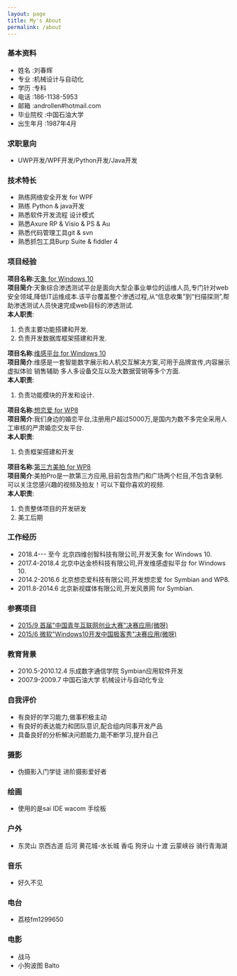 ```yaml
---
layout: page
title: My's About
permalink: /about
---
```



### 基本资料  

- 姓名        :刘春辉  
- 专业        :机械设计与自动化  
- 学历        :专科
- 电话        :186-1138-5953
- 邮箱        :androllen#hotmail.com
- 毕业院校    :中国石油大学
- 出生年月    :1987年4月  

### 求职意向  

- UWP开发/WPF开发/Python开发/Java开发

### 技术特长  

- 熟练网络安全开发 for WPF
- 熟练 Python & java开发
- 熟悉软件开发流程 设计模式
- 熟悉Axure RP & Visio & PS & Au
- 熟悉代码管理工具git & svn
- 熟悉抓包工具Burp Suite & fiddler 4

### 项目经验

**项目名称**:[天象 for Windows 10](http://www.4dogs.cn/tx/)  
**项目简介**:天象综合渗透测试平台是面向大型企事业单位的运维人员,专门针对web安全领域,降低IT运维成本.该平台覆盖整个渗透过程,从“信息收集”到“扫描探测”,帮助渗透测试人员快速完成web目标的渗透测试.  
**本人职责**:  

1. 负责主要功能搭建和开发.
1. 负责开发数据库框架搭建和开发.

**项目名称**:[维感平台 for Windows 10](http://www.gestouch.com)  
**项目简介**:维感是一套智能数字展示和人机交互解决方案,可用于品牌宣传,内容展示 虚拟体验 销售辅助 多人多设备交互以及大数据营销等多个方面.  
**本人职责**:  

1. 负责功能模块的开发和设计.

**项目名称**:[想恋爱 for WP8](http://xianglianai.cn/)  
**项目简介**:我们身边的婚恋平台,注册用户超过5000万,是国内为数不多完全采用人工审核的严肃婚恋交友平台.  
**本人职责**:  

1. 负责框架搭建和开发

**项目名称**:[第三方美拍 for WP8](http://dwz.cn/4SI2DJ)  
**项目简介**:美拍Pro是一款第三方应用,目前包含热门和广场两个栏目,不包含录制. 可以关注您感兴趣的视频及拍友！可以下载你喜欢的视频.  
**本人职责**:  

1. 负责整体项目的开发研发
1. 美工后期

### 工作经历

- 2018.4--- 至今  北京四维创智科技有限公司,开发天象 for Windows 10.
- 2017.4-2018.4  北京中达金桥科技有限公司,开发维感虚拟平台 for Windows 10.
- 2014.2-2016.6  北京想恋爱科技有限公司,开发想恋爱 for Symbian and WP8.
- 2011.8-2014.6  北京新视媒体有限公司,开发风景网 for Symbian.

### 参赛项目

- [2015/9 首届"中国青年互联网创业大赛"决赛应用(微呀)](http://news.youth.cn/gn/201509/t20150924_7148907.htm)  
- [2015/6 微软"Windows10开发中国极客秀"决赛应用(微呀)](https://www.microsoft.com/china/msdn/win10geek/)  

### 教育背景

- 2010.5-2010.12.4     乐成数字通信学院          Symbian应用软件开发
- 2007.9-2009.7         中国石油大学              机械设计与自动化专业

### 自我评价

- 有良好的学习能力,做事积极主动
- 有良好的表达能力和团队意识,配合组内同事开发产品
- 具备良好的分析解决问题能力,能不断学习,提升自己

### 摄影  

- 伪摄影入门学徒 进阶摄影爱好者  

### 绘画  

- 使用的是sai IDE  wacom 手绘板  

### 户外  

- 东灵山 京西古道 后河 黄花城-水长城 香屯 狗牙山 十渡 云蒙峡谷 骑行青海湖

### 音乐  

- 好久不见
  
### 电台

- 荔枝fm1299650
  
### 电影

- 战马
- 小狗波图 Balto
